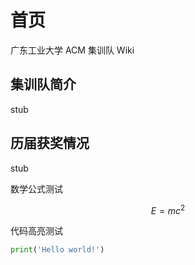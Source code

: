 # 首页

广东工业大学 ACM 集训队 Wiki

## 集训队简介

stub

## 历届获奖情况

stub

数学公式测试

$$
E=mc^2
$$

代码高亮测试

```python title="hello.py"
print('Hello world!')
```
